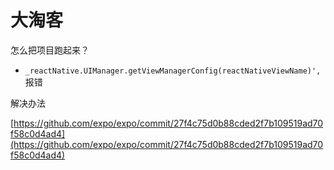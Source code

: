# 大淘客

怎么把项目跑起来？

- `_reactNative.UIManager.getViewManagerConfig(reactNativeViewName)',` 报错

解决办法

[https://github.com/expo/expo/commit/27f4c75d0b88cded2f7b109519ad70f58c0d4ad4](https://github.com/expo/expo/commit/27f4c75d0b88cded2f7b109519ad70f58c0d4ad4)
